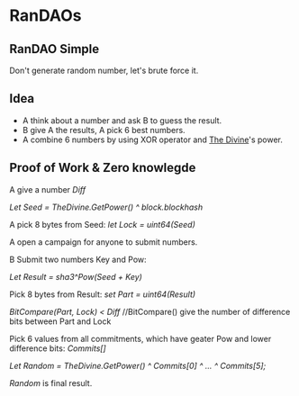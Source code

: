 # RanDAOs

## RanDAO Simple

Don't generate random number, let's brute force it.

## Idea

* A think about a number and ask B to guess the result.
* B give A the results, A pick 6 best numbers.
* A combine 6 numbers by using XOR operator and [The Divine](https://github.com/tad88dev/thedivine)'s power.

## Proof of Work & Zero knowlegde

A give a number *Diff*

*Let Seed = TheDivine.GetPower() ^ block.blockhash*

A pick 8 bytes from Seed: *let Lock = uint64(Seed)*

A open a campaign for anyone to submit numbers.

B Submit two numbers Key and Pow:

*Let Result = sha3^Pow(Seed + Key)*

Pick 8 bytes from Result: *set Part = uint64(Result)*

*BitCompare(Part, Lock) < Diff* //BitCompare() give the number of difference bits between Part and Lock

Pick 6 values from all commitments, which have geater Pow and lower difference bits: *Commits[]*

*Let Random = TheDivine.GetPower() ^ Commits[0] ^ ... ^ Commits[5];*

*Random* is final result. 